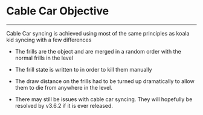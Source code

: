 # Cable Car Objective

---

Cable Car syncing is achieved using most of the same principles as koala kid syncing with a few differences

- The frills are the object and are merged in a random order with the normal frills in the level

- The frill state is written to in order to kill them manually

- The draw distance on the frills had to be turned up dramatically to allow them to die from anywhere in the level.

- There may still be issues with cable car syncing. They will hopefully be resolved by v3.6.2 if it is ever released.